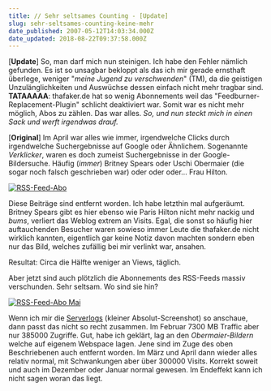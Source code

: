 ```yaml
---
title: // Sehr seltsames Counting - [Update]
slug: sehr-seltsames-counting-keine-mehr
date_published: 2007-05-12T14:03:34.000Z
date_updated: 2018-08-22T09:37:58.000Z
---
```


[**Update**] So, man darf mich nun steinigen. Ich habe den Fehler nämlich gefunden. Es ist so unsagbar bekloppt als das ich mir gerade ernsthaft überlege, weniger "*meine Jugend zu verschwenden*" (TM), da die geistigen Unzulänglichkeiten und Auswüchse dessen einfach nicht mehr tragbar sind. **TATAAAAA**: thafaker.de hat so wenig Abonnements weil das "Feedburner-Replacement-Plugin" schlicht deaktiviert war. Somit war es nicht mehr möglich, Abos zu zählen. Das war alles. *So, und nun steckt mich in einen Sack und werft irgendwas drauf.*

[**Original**] Im April war alles wie immer, irgendwelche Clicks durch irgendwelche Suchergebnisse auf Google oder Ähnlichem. Sogenannte *Verklicker*, waren es doch zumeist Suchergebnisse in der Google-Bildersuche. Häufig (*immer*) Britney Spears oder Uschi Obermaier (die sogar noch falsch geschrieben war) oder oder oder... Frau Hilton.

[![RSS-Feed-Abo](//picdump.thafaker.de/2007/05/april.thumbnail.jpg)](http://picdump.thafaker.de/2007/05/april.jpg)

Diese Beiträge sind entfernt worden. Ich habe letzthin mal aufgeräumt. Britney Spears gibt es hier ebenso wie Paris Hilton nicht mehr nackig und *bums*, verliert das Weblog extrem an Visits. Egal, die sonst so häufig hier auftauchenden Besucher waren sowieso immer Leute die thafaker.de nicht wirklich kannten, eigentlich gar keine Notiz davon machten sondern eben nur das Bild, welches zufällig bei mir verlinkt war, ansahen.

Resultat: Circa die Hälfte weniger an Views, täglich.

Aber jetzt sind auch plötzlich die Abonnements des RSS-Feeds massiv verschunden. Sehr seltsam. Wo sind sie hin?

[![RSS-Feed-Abo Mai](//picdump.thafaker.de/2007/05/mai.thumbnail.jpg)](http://picdump.thafaker.de/2007/05/mai.jpg)

Wenn ich mir die [Serverlogs](http://img99.imageshack.us/img99/2664/trafficgr5.jpg) (kleiner Absolut-Screenshot) so anschaue, dann passt das nicht so recht zusammen. Im Februar 7300 MB Traffic aber nur 385000 Zugriffe. Gut, habe ich geklärt, lag an den *Obermaier-Bildern* welche auf eigenem Webspace lagen. Jene sind im Zuge des oben Beschriebenen auch entfernt worden. Im März und April dann wieder alles relativ normal, mit Schwankungen aber über 300000 Visits. Korrekt soweit und auch im Dezember oder Januar normal gewesen. Im Endeffekt kann ich nicht sagen woran das liegt.

